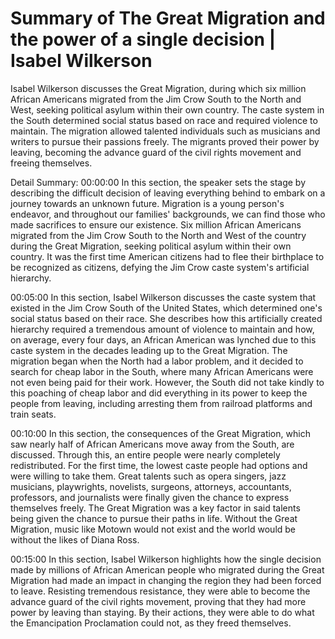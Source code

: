 # Summary of The Great Migration and the power of a single decision | Isabel Wilkerson

Isabel Wilkerson discusses the Great Migration, during which six million African Americans migrated from the Jim Crow South to the North and West, seeking political asylum within their own country. The caste system in the South determined social status based on race and required violence to maintain. The migration allowed talented individuals such as musicians and writers to pursue their passions freely. The migrants proved their power by leaving, becoming the advance guard of the civil rights movement and freeing themselves.

Detail Summary: 
00:00:00
In this section, the speaker sets the stage by describing the difficult decision of leaving everything behind to embark on a journey towards an unknown future. Migration is a young person's endeavor, and throughout our families' backgrounds, we can find those who made sacrifices to ensure our existence. Six million African Americans migrated from the Jim Crow South to the North and West of the country during the Great Migration, seeking political asylum within their own country. It was the first time American citizens had to flee their birthplace to be recognized as citizens, defying the Jim Crow caste system's artificial hierarchy.

00:05:00
In this section, Isabel Wilkerson discusses the caste system that existed in the Jim Crow South of the United States, which determined one's social status based on their race. She describes how this artificially created hierarchy required a tremendous amount of violence to maintain and how, on average, every four days, an African American was lynched due to this caste system in the decades leading up to the Great Migration. The migration began when the North had a labor problem, and it decided to search for cheap labor in the South, where many African Americans were not even being paid for their work. However, the South did not take kindly to this poaching of cheap labor and did everything in its power to keep the people from leaving, including arresting them from railroad platforms and train seats.

00:10:00
In this section, the consequences of the Great Migration, which saw nearly half of African Americans move away from the South, are discussed. Through this, an entire people were nearly completely redistributed. For the first time, the lowest caste people had options and were willing to take them. Great talents such as opera singers, jazz musicians, playwrights, novelists, surgeons, attorneys, accountants, professors, and journalists were finally given the chance to express themselves freely. The Great Migration was a key factor in said talents being given the chance to pursue their paths in life. Without the Great Migration, music like Motown would not exist and the world would be without the likes of Diana Ross.

00:15:00
In this section, Isabel Wilkerson highlights how the single decision made by millions of African American people who migrated during the Great Migration had made an impact in changing the region they had been forced to leave. Resisting tremendous resistance, they were able to become the advance guard of the civil rights movement, proving that they had more power by leaving than staying. By their actions, they were able to do what the Emancipation Proclamation could not, as they freed themselves.

